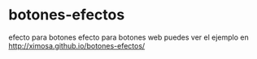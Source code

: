 # botones-efectos
efecto para botones
efecto para botones web
puedes ver el ejemplo en 
http://ximosa.github.io/botones-efectos/
